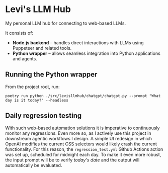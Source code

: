 # Levi's LLM Hub

My personal LLM hub for connecting to web-based LLMs.

It consists of:

- **Node.js backend** – handles direct interactions with LLMs using Puppeteer and related tools.
- **Python wrapper** – allows seamless integration into Python applications and agents.

## Running the Python wrapper

From the project root, run:

    poetry run python ./src/levisllmhub/chatgpt/chatgpt.py --prompt "What day is it today?" --headless

## Daily regression testing

With such web-based automation solutions it is imperative to continuously monitor any regressions. Even more so, as I actively use this project in downstream agentic workflows I design. A simple UI redesign in which OpenAI modifies the current CSS selectors would likely crash the current functionality. For this reason, the `regression_test.yml` Github Actions action was set up, scheduled for midnight each day. To make it even more robust, the input prompt will be to verify _today's date_ and the output will automatically be evaluated. 
